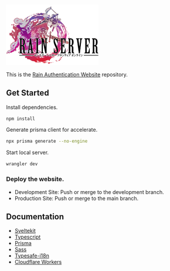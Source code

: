 <img src="https://raw.githubusercontent.com/Otya063/rain-web/development/static/img/common/rain_server_logo.webp" width="50%" height="50%" />

This is the [Rain Authentication Website](https://auth.rain-server.com/) repository.

## Get Started

Install dependencies.
```bash
npm install
```

Generate prisma client for accelerate.
```bash
npx prisma generate --no-engine
```

Start local server.
```bash
wrangler dev
```

### Deploy the website.
 - Development Site: Push or merge to the development branch.
 - Production Site: Push or merge to the main branch.

## Documentation
 - [Sveltekit](https://kit.svelte.dev/docs/introduction)
 - [Typescript](https://www.typescriptlang.org/docs/)
 - [Prisma](https://www.prisma.io/docs)
 - [Sass](https://sass-lang.com/documentation/)
 - [Typesafe-i18n](https://github.com/ivanhofer/typesafe-i18n/tree/main/packages/adapter-svelte)
 - [Cloudflare Workers](https://developers.cloudflare.com/workers/)
